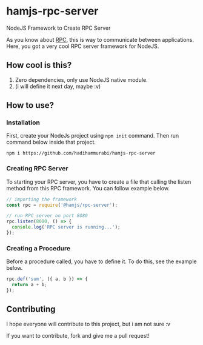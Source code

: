 # hamjs-rpc-server
NodeJS Framework to Create RPC Server 

As you know about [RPC](https://en.wikipedia.org/wiki/Remote_procedure_call),
this is way to communicate between applications. Here, you got a very cool RPC
server framework for NodeJS.

## How cool is this?
1. Zero dependencies, only use NodeJS native module.
2. (i will define it next day, maybe :v)

## How to use?
### Installation
First, create your NodeJs project using `npm init` command.
Then run command below inside that project.

```npm i https://github.com/hadihammurabi/hamjs-rpc-server```

### Creating RPC Server
To starting your RPC server, you have to create a file that
calling the listen method from this RPC framework. You can
follow example below.

```js
// importing the framework
const rpc = require('@hamjs/rpc-server');

// run RPC server on port 8080
rpc.listen(8080, () => {
  console.log('RPC server is running...');
});
```

### Creating a Procedure
Before a procedure called, you have to define it.
To do this, see the example below.

```js
rpc.def('sum', ({ a, b }) => {
  return a + b;
});
```

## Contributing
I hope everyone will contribute to this project, but i am not sure :v

If you want to contribute, fork and give me a pull request!
